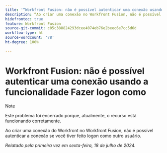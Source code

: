 ```yaml
---
title: '“Workfront Fusion: não é possível autenticar uma conexão usando a funcionalidade Fazer logon como”'
description: “Ao criar uma conexão no Workfront Fusion, não é possível autenticar a conexão se você tiver feito logon como outro usuário.”
hidefromtoc: true
feature: Workfront Fusion
source-git-commit: c05c388824293dcee4074eb76e2beec6e7cc5d6d
workflow-type: ht
source-wordcount: '78'
ht-degree: 100%

---
```



# Workfront Fusion: não é possível autenticar uma conexão usando a funcionalidade Fazer logon como

>[!NOTE]
>
>Este problema foi encerrado porque, atualmente, o recurso está funcionando corretamente.

Ao criar uma conexão do Workfront no Workfront Fusion, não é possível autenticar a conexão se você tiver feito logon como outro usuário.

_Relatado pela primeira vez em sexta-feira, 18 de julho de 2024._
